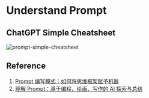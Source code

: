 # Understand Prompt

## ChatGPT Simple Cheatsheet

![prompt-simple-cheatsheet](../assets/prompt-simple-cheatsheet.jpg)

## Reference

1. [Prompt 编写模式：如何将思维框架赋予机器](https://github.com/prompt-engineering/prompt-patterns)
2. [理解 Prompt：基于编程、绘画、写作的 AI 探索与总结](https://github.com/prompt-engineering/understand-prompt)
